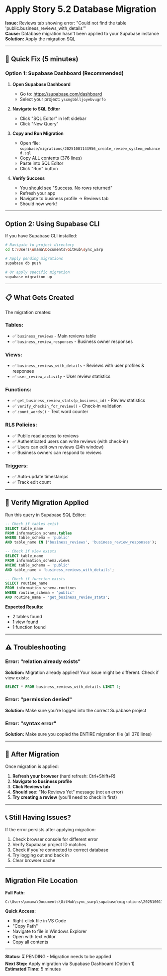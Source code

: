 # Apply Story 5.2 Database Migration

**Issue:** Reviews tab showing error: "Could not find the table 'public.business_reviews_with_details'"  
**Cause:** Database migration hasn't been applied to your Supabase instance  
**Solution:** Apply the migration SQL

---

## 🚀 Quick Fix (5 minutes)

### Option 1: Supabase Dashboard (Recommended)

1. **Open Supabase Dashboard**
   - Go to: https://supabase.com/dashboard
   - Select your project: `ysxmgbblljoyebvugrfo`

2. **Navigate to SQL Editor**
   - Click "SQL Editor" in left sidebar
   - Click "New Query"

3. **Copy and Run Migration**
   - Open file: `supabase/migrations/20251001143956_create_review_system_enhanced.sql`
   - Copy ALL contents (376 lines)
   - Paste into SQL Editor
   - Click "Run" button

4. **Verify Success**
   - You should see "Success. No rows returned"
   - Refresh your app
   - Navigate to business profile → Reviews tab
   - Should now work!

---

## Option 2: Using Supabase CLI

If you have Supabase CLI installed:

```bash
# Navigate to project directory
cd C:\Users\umama\Documents\GitHub\sync_warp

# Apply pending migrations
supabase db push

# Or apply specific migration
supabase migration up
```

---

## 📋 What Gets Created

The migration creates:

### Tables:
- ✅ `business_reviews` - Main reviews table
- ✅ `business_review_responses` - Business owner responses

### Views:
- ✅ `business_reviews_with_details` - Reviews with user profiles & responses
- ✅ `user_review_activity` - User review statistics

### Functions:
- ✅ `get_business_review_stats(p_business_id)` - Review statistics
- ✅ `verify_checkin_for_review()` - Check-in validation
- ✅ `count_words()` - Text word counter

### RLS Policies:
- ✅ Public read access to reviews
- ✅ Authenticated users can write reviews (with check-in)
- ✅ Users can edit own reviews (24h window)
- ✅ Business owners can respond to reviews

### Triggers:
- ✅ Auto-update timestamps
- ✅ Track edit count

---

## 🧪 Verify Migration Applied

Run this query in Supabase SQL Editor:

```sql
-- Check if tables exist
SELECT table_name 
FROM information_schema.tables 
WHERE table_schema = 'public' 
AND table_name IN ('business_reviews', 'business_review_responses');

-- Check if view exists
SELECT table_name 
FROM information_schema.views 
WHERE table_schema = 'public' 
AND table_name = 'business_reviews_with_details';

-- Check if function exists
SELECT routine_name 
FROM information_schema.routines 
WHERE routine_schema = 'public' 
AND routine_name = 'get_business_review_stats';
```

**Expected Results:**
- 2 tables found
- 1 view found
- 1 function found

---

## ⚠️ Troubleshooting

### Error: "relation already exists"
**Solution:** Migration already applied! Your issue might be different. Check if view exists:
```sql
SELECT * FROM business_reviews_with_details LIMIT 1;
```

### Error: "permission denied"
**Solution:** Make sure you're logged into the correct Supabase project

### Error: "syntax error"
**Solution:** Make sure you copied the ENTIRE migration file (all 376 lines)

---

## 🎯 After Migration

Once migration is applied:

1. **Refresh your browser** (hard refresh: Ctrl+Shift+R)
2. **Navigate to business profile**
3. **Click Reviews tab**
4. **Should see:** "No Reviews Yet" message (not an error)
5. **Try creating a review** (you'll need to check in first)

---

## 📞 Still Having Issues?

If the error persists after applying migration:

1. Check browser console for different error
2. Verify Supabase project ID matches
3. Check if you're connected to correct database
4. Try logging out and back in
5. Clear browser cache

---

## Migration File Location

**Full Path:**
```
C:\Users\umama\Documents\GitHub\sync_warp\supabase\migrations\20251001143956_create_review_system_enhanced.sql
```

**Quick Access:**
- Right-click file in VS Code
- "Copy Path"
- Navigate to file in Windows Explorer
- Open with text editor
- Copy all contents

---

**Status:** ⏳ PENDING - Migration needs to be applied  
**Next Step:** Apply migration via Supabase Dashboard (Option 1)  
**Estimated Time:** 5 minutes
